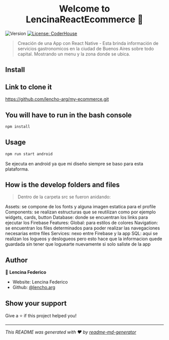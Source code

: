 <h1 align="center">Welcome to LencinaReactEcommerce 👋</h1>
<p>
  <img alt="Version" src="https://img.shields.io/badge/version-1.0.0-blue.svg?cacheSeconds=2592000" />
  <a href="#" target="_blank">
    <img alt="License: CoderHouse" src="https://img.shields.io/badge/License-CoderHouse-yellow.svg" />
  </a>
</p>

> Creación de una App con React Native - Esta brinda información de servicios gastronomicos en la ciudad de Buenos Aires sobre todo capital. Mostrando un menu y la zona donde se ubica.

## Install

##  Link to clone it

https://github.com/lencho-arg/my-ecommerce.git

## You will have to run in the bash console

```sh
npm install
```

## Usage

```sh
npm run start android
```
Se ejecuta en android ya que mi diseño siempre se baso para esta plataforma.

## How is the develop folders and files

> Dentro de la carpeta src se fueron anidando:

Assets: se compone de los fonts y alguna imagen estatica para el profile
Components: se realizan estructuras que se reutilizan como por ejemplo widgets, cards, button
Database: donde se encuentran los links para ejecutar los Firebase
Features: 
Global: para estilos de colores
Navigation: se encuentran los files determinados para poder realizar las navegaciones necesarias entre files
Services: nexo entre Firebase y la app
SQL: aqui se realizan los logueos y deslogueos pero esto hace que la informacion quede guardada sin tener que loguearte nuevamente si solo saliste de la app

## Author

👤 **Lencina Federico**

* Website: Lencina Federico
* Github: [@lencho.arg](https://github.com/lencho.arg)

## Show your support

Give a ⭐️ if this project helped you!

***
_This README was generated with ❤️ by [readme-md-generator](https://github.com/kefranabg/readme-md-generator)_